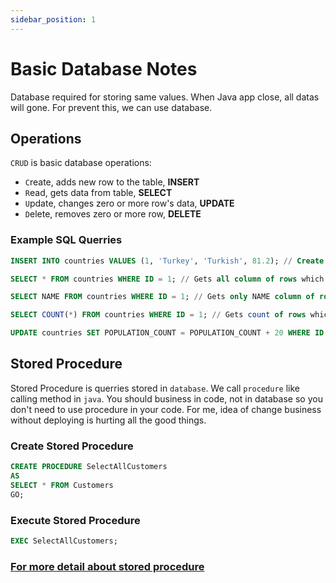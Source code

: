 ```yaml
---
sidebar_position: 1
---
```


# Basic Database Notes

Database required for storing same values. When Java app close, all datas will gone. For prevent this, we can use database.

## Operations

`CRUD` is basic database operations:
- `C`reate, adds new row to the table, **INSERT**
- `R`ead, gets data from table, **SELECT**
- `U`pdate, changes zero or more row's data, **UPDATE**
- `D`elete, removes zero or more row, **DELETE**

### Example SQL Querries

````sql
INSERT INTO countries VALUES (1, 'Turkey', 'Turkish', 81.2); // Create new row to table
````

````sql
SELECT * FROM countries WHERE ID = 1; // Gets all column of rows which rows id equals to 1.
````

````sql
SELECT NAME FROM countries WHERE ID = 1; // Gets only NAME column of rows which rows id equals to 1. 
````

````sql
SELECT COUNT(*) FROM countries WHERE ID = 1; // Gets count of rows which rows id equals to 1. 
````

````sql
UPDATE countries SET POPULATION_COUNT = POPULATION_COUNT + 20 WHERE ID = 1; // Changes POPULATION_COUNT of rows which rows id equals to 1. 
````

## Stored Procedure

Stored Procedure is querries stored in `database`. We call `procedure` like calling method in `java`. You should business in code, not in database so you don't need to use procedure in your code. For me, idea of change business without deploying is hurting all the good things.

### Create Stored Procedure

````sql
CREATE PROCEDURE SelectAllCustomers
AS
SELECT * FROM Customers
GO;
````

### Execute Stored Procedure

````sql
EXEC SelectAllCustomers;
````

### [For more detail about stored procedure](https://www.w3schools.com/sql/sql_stored_procedures.asp)